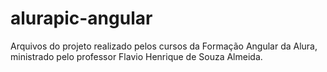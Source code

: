 # alurapic-angular

Arquivos do projeto realizado pelos cursos da Formação Angular da Alura, ministrado pelo professor Flavio Henrique de Souza Almeida.
